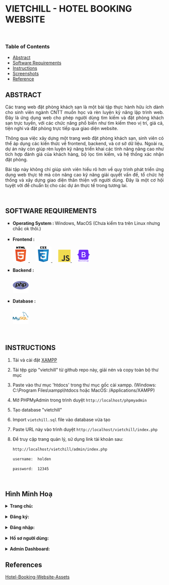 # VIETCHILL - HOTEL BOOKING WEBSITE
<br>

### Table of Contents

- [Abstract](#abstract)
- [Software Requirements](#software-requirements)
- [Instructions](#instructions)
- [Screenshots](#screenshots)
- [Reference](#reference)

## ABSTRACT
<p align="justify">Các trang web đặt phòng khách sạn là một bài tập thực hành hữu ích dành cho sinh viên ngành CNTT muốn học và rèn luyện kỹ năng lập trình web. Đây là ứng dụng web cho phép người dùng tìm kiếm và đặt phòng khách sạn trực tuyến, với các chức năng phổ biến như tìm kiếm theo vị trí, giá cả, tiện nghi và đặt phòng trực tiếp qua giao diện website.</p>

<p align="justify">Thông qua việc xây dựng một trang web đặt phòng khách sạn, sinh viên có thể áp dụng các kiến thức về frontend, backend, và cơ sở dữ liệu. Ngoài ra, dự án này còn giúp rèn luyện kỹ năng triển khai các tính năng nâng cao như tích hợp đánh giá của khách hàng, bộ lọc tìm kiếm, và hệ thống xác nhận đặt phòng.</p>

<p align="justify">Bài tập này không chỉ giúp sinh viên hiểu rõ hơn về quy trình phát triển ứng dụng web thực tế mà còn nâng cao kỹ năng giải quyết vấn đề, tổ chức hệ thống và xây dựng giao diện thân thiện với người dùng. Đây là một cơ hội tuyệt vời để chuẩn bị cho các dự án thực tế trong tương lai.</p>

<br>

## SOFTWARE REQUIREMENTS
<ul type="square">
  <li> <b> Operating System : </b> Windows, MacOS (Chưa kiểm tra trên Linux nhưng chắc ok thôi.)</li>
   &emsp;
  <li> <b> Frontend : </b>
       <p align="left"> 
          <a href="https://www.w3.org/html/" target="_blank" > 
            <img src="https://raw.githubusercontent.com/devicons/devicon/master/icons/html5/html5-original-wordmark.svg" alt="html5" width="50" height="50"/> 
          </a>    
         &emsp;
          <a href="https://www.w3schools.com/css/" target="_blank">
            <img src="https://raw.githubusercontent.com/devicons/devicon/master/icons/css3/css3-original-wordmark.svg" alt="css3" width="50" height="50"/> 
          </a> 
         &emsp;
         <a href="https://developer.mozilla.org/en-US/docs/Web/JavaScript" target="_blank"> 
           <img src="https://raw.githubusercontent.com/devicons/devicon/master/icons/javascript/javascript-original.svg" alt="javascript" width="40" height="40"/>
         </a>
         &emsp;
          <a href="https://getbootstrap.com" target="_blank"> 
            <img src="https://raw.githubusercontent.com/devicons/devicon/master/icons/bootstrap/bootstrap-plain-wordmark.svg" alt="bootstrap" width="40" height="40"/> 
          </a>
        </p> 
  </li>
 <li> <b> Backend : </b>
     <p align = "left">
        <a href="https://www.php.net" target="_blank"> 
          <img src="https://raw.githubusercontent.com/devicons/devicon/master/icons/php/php-original.svg" alt="php" width="50" height="50"/> 
       </a>
     </p>
   </li>

  <li> <b> Database : </b>
     <p align="left"> 
       <a href="https://www.mysql.com/" target="_blank">
         <img src="https://raw.githubusercontent.com/devicons/devicon/master/icons/mysql/mysql-original-wordmark.svg" alt="mysql" width="50" height="50"/> 
       </a> 
</p>
   </li>
  </ul>
  
  <br>
  
## INSTRUCTIONS

1. Tải và cài đặt <a href="https://www.apachefriends.org/download.html">XAMPP</a>

2. Tải tệp gzip "vietchill" từ github repo này, giải nén và copy toàn bộ thư mục

4. Paste vào thư mục 'htdocs' trong thư mục gốc cài xampp. (Windows: C:\Program Files\xampp\htdocs hoặc MacOS: /Applications/XAMPP)

5. Mở PHPMyAdmin trong trình duyệt `http://localhost/phpmyadmin`

6. Tạo database "vietchill"

7. Import `vietchill.sql` file vào database vừa tạo

8. Paste URL này vào trình duyệt `http://localhost/vietchill/index.php`

9. Để truy cập trang quản lý, sử dụng link tài khoản sau:
    
   `http://localhost/vietchill/admin/index.php`

   `username:  holden`
   
   `password:  12345`
   
<br>

## Hình Minh Hoạ

<details>
<summary><b> Trang chủ: </b></summary>
<br>

![index](/images/screenshots/home.png)

![index](/images/screenshots/rooms.png)

![index](/images/screenshots/others.png)

![index](/images/screenshots/contact.png)

![index](/images/screenshots/rooms-details.png)

</details>

<br>

<details>
<summary><b> Đăng ký: </b></summary>
<br>

![register](/images/screenshots/register.png)

</details>

<br>

<details>
<summary><b> Đăng nhập: </b></summary>
<br>

![login](/images/screenshots/login.png)

</details>

<br>

<details>
<summary><b> Hồ sơ người dùng: </b></summary>
<br>

![profile](/images/screenshots/profile.png)

![booking](/images/screenshots/booking.png)

</details>

<br>

<details>
<summary><b> Admin Dashboard: </b></summary>
<br>

![admin](/images/screenshots/admin.png)

![admin](/images/screenshots/admin-dashboard.png)

![admin](/images/screenshots/admin-rooms.png)

![admin](/images/screenshots/new-bookings.png)

![admin](/images/screenshots/page-setting.png)

</details>

## References

<a id="reference" href="https://github.com/tj-webdev/Hotel-Booking-Website-Assets"> Hotel-Booking-Website-Assets </a>